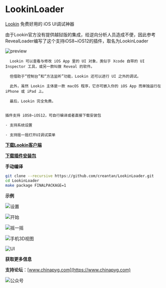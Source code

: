 # LookinLoader 
[Lookin](https://lookin.work) 免费好用的 iOS UI调试神器

由于Lookin官方没有提供越狱版的集成，给逆向分析人员造成不便，因此参考RevealLoader编写了这个支持iOS8~iOS12的插件，取名为LookinLoader

![preview](https://github.com/creantan/LookinLoader/blob/master/example/preview.jpg "lookin" )

```
  Lookin 可以查看与修改 iOS App 里的 UI 对象，类似于 Xcode 自带的 UI Inspector 工具，或另一款叫做 Reveal 的软件。

  但借助于“控制台”和“方法监听”功能，Lookin 还可以进行 UI 之外的调试。

  此外，虽然 Lookin 主体是一款 macOS 程序，它亦可嵌入你的 iOS App 而单独运行在 iPhone 或 iPad 上。

  最后，Lookin 完全免费。
```

```

插件支持 iOS8~iOS12，可自行编译或者直接下载安装包

· 支持系统设置

· 支持摇一摇打开UI调试菜单

```

**[下载Lookin客户端](https://lookin.work)**

**[下载插件安装包](https://github.com/creantan/LookinLoader/releases/download/1.0.2/com.chinapyg.lookinloader_1.0.2_iphoneos-arm.deb.zip)**

**手动编译**
```bash
git clone --recursive https://github.com/creantan/LookinLoader.git
cd LookinLoader
make package FINALPACKAGE=1
```

**示例**

![设置](https://github.com/creantan/LookinLoader/blob/master/example/setting.jpeg "设置" )

![开始](https://github.com/creantan/LookinLoader/blob/master/example/start.jpg "开始" )

![摇一摇](https://github.com/creantan/LookinLoader/blob/master/example/debugui.png "摇一摇" )

![手机3D视图](https://github.com/creantan/LookinLoader/blob/master/example/3dvew.png "3dview" )

![UI](https://github.com/creantan/LookinLoader/blob/master/example/ui.png "UI" )

**获取更多信息**

**支持论坛**：[www.chinapyg.com](https://www.chinapyg.com)

![公众号](https://github.com/creantan/LookinLoader/blob/master/example/qrcode.jpg "公众号" )

